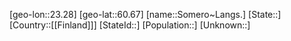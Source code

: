 ﻿---
location: [60.67,23.28]
type: City
tags:
- geo/City


SpocWebEntityId: 34360
isDeleted: false
confidential: public

---
[geo-lon::23.28]
[geo-lat::60.67]
[name::Somero~Langs.]
[State::]
[Country::[[Finland]]]
[StateId::]
[Population::]
[Unknown::]

